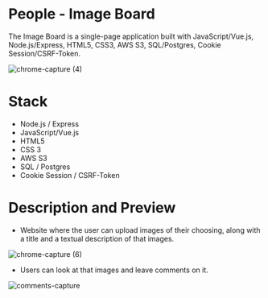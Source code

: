 # People - Image Board
The Image Board is a single-page application built with JavaScript/Vue.js, Node.js/Express, HTML5, CSS3, AWS S3, SQL/Postgres, Cookie Session/CSRF-Token.

![chrome-capture (4)](https://user-images.githubusercontent.com/50359290/66844378-82b74280-ef6e-11e9-803d-64d0f8f6d13b.gif)

# Stack 
- Node.js / Express
- JavaScript/Vue.js
- HTML5
- CSS 3
- AWS S3
- SQL / Postgres
- Cookie Session / CSRF-Token

# Description and Preview
- Website where the user can upload images of their choosing, along with a title and a textual description of that images.

![chrome-capture (6)](https://user-images.githubusercontent.com/50359290/66850270-c020cd80-ef78-11e9-8453-4c0063633cb1.gif)

- Users can look at that images and leave comments on it.

![comments-capture](https://user-images.githubusercontent.com/50359290/66848361-3e7b7080-ef75-11e9-99b5-8a2392f6bfd7.gif)





